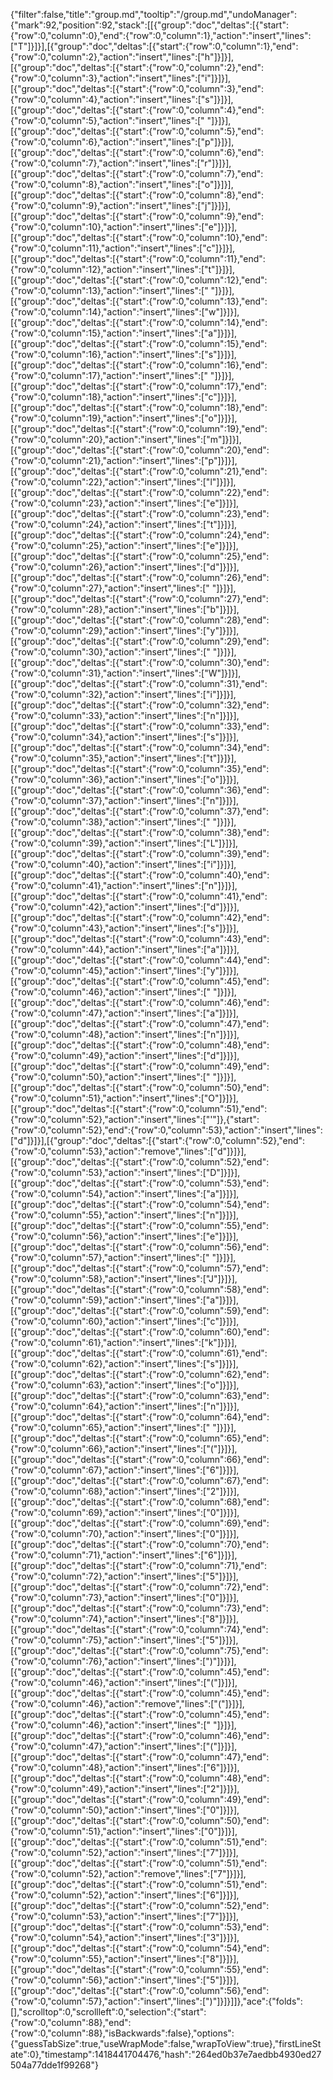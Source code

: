 {"filter":false,"title":"group.md","tooltip":"/group.md","undoManager":{"mark":92,"position":92,"stack":[[{"group":"doc","deltas":[{"start":{"row":0,"column":0},"end":{"row":0,"column":1},"action":"insert","lines":["T"]}]}],[{"group":"doc","deltas":[{"start":{"row":0,"column":1},"end":{"row":0,"column":2},"action":"insert","lines":["h"]}]}],[{"group":"doc","deltas":[{"start":{"row":0,"column":2},"end":{"row":0,"column":3},"action":"insert","lines":["i"]}]}],[{"group":"doc","deltas":[{"start":{"row":0,"column":3},"end":{"row":0,"column":4},"action":"insert","lines":["s"]}]}],[{"group":"doc","deltas":[{"start":{"row":0,"column":4},"end":{"row":0,"column":5},"action":"insert","lines":[" "]}]}],[{"group":"doc","deltas":[{"start":{"row":0,"column":5},"end":{"row":0,"column":6},"action":"insert","lines":["p"]}]}],[{"group":"doc","deltas":[{"start":{"row":0,"column":6},"end":{"row":0,"column":7},"action":"insert","lines":["r"]}]}],[{"group":"doc","deltas":[{"start":{"row":0,"column":7},"end":{"row":0,"column":8},"action":"insert","lines":["o"]}]}],[{"group":"doc","deltas":[{"start":{"row":0,"column":8},"end":{"row":0,"column":9},"action":"insert","lines":["j"]}]}],[{"group":"doc","deltas":[{"start":{"row":0,"column":9},"end":{"row":0,"column":10},"action":"insert","lines":["e"]}]}],[{"group":"doc","deltas":[{"start":{"row":0,"column":10},"end":{"row":0,"column":11},"action":"insert","lines":["c"]}]}],[{"group":"doc","deltas":[{"start":{"row":0,"column":11},"end":{"row":0,"column":12},"action":"insert","lines":["t"]}]}],[{"group":"doc","deltas":[{"start":{"row":0,"column":12},"end":{"row":0,"column":13},"action":"insert","lines":[" "]}]}],[{"group":"doc","deltas":[{"start":{"row":0,"column":13},"end":{"row":0,"column":14},"action":"insert","lines":["w"]}]}],[{"group":"doc","deltas":[{"start":{"row":0,"column":14},"end":{"row":0,"column":15},"action":"insert","lines":["a"]}]}],[{"group":"doc","deltas":[{"start":{"row":0,"column":15},"end":{"row":0,"column":16},"action":"insert","lines":["s"]}]}],[{"group":"doc","deltas":[{"start":{"row":0,"column":16},"end":{"row":0,"column":17},"action":"insert","lines":[" "]}]}],[{"group":"doc","deltas":[{"start":{"row":0,"column":17},"end":{"row":0,"column":18},"action":"insert","lines":["c"]}]}],[{"group":"doc","deltas":[{"start":{"row":0,"column":18},"end":{"row":0,"column":19},"action":"insert","lines":["o"]}]}],[{"group":"doc","deltas":[{"start":{"row":0,"column":19},"end":{"row":0,"column":20},"action":"insert","lines":["m"]}]}],[{"group":"doc","deltas":[{"start":{"row":0,"column":20},"end":{"row":0,"column":21},"action":"insert","lines":["p"]}]}],[{"group":"doc","deltas":[{"start":{"row":0,"column":21},"end":{"row":0,"column":22},"action":"insert","lines":["l"]}]}],[{"group":"doc","deltas":[{"start":{"row":0,"column":22},"end":{"row":0,"column":23},"action":"insert","lines":["e"]}]}],[{"group":"doc","deltas":[{"start":{"row":0,"column":23},"end":{"row":0,"column":24},"action":"insert","lines":["t"]}]}],[{"group":"doc","deltas":[{"start":{"row":0,"column":24},"end":{"row":0,"column":25},"action":"insert","lines":["e"]}]}],[{"group":"doc","deltas":[{"start":{"row":0,"column":25},"end":{"row":0,"column":26},"action":"insert","lines":["d"]}]}],[{"group":"doc","deltas":[{"start":{"row":0,"column":26},"end":{"row":0,"column":27},"action":"insert","lines":[" "]}]}],[{"group":"doc","deltas":[{"start":{"row":0,"column":27},"end":{"row":0,"column":28},"action":"insert","lines":["b"]}]}],[{"group":"doc","deltas":[{"start":{"row":0,"column":28},"end":{"row":0,"column":29},"action":"insert","lines":["y"]}]}],[{"group":"doc","deltas":[{"start":{"row":0,"column":29},"end":{"row":0,"column":30},"action":"insert","lines":[" "]}]}],[{"group":"doc","deltas":[{"start":{"row":0,"column":30},"end":{"row":0,"column":31},"action":"insert","lines":["W"]}]}],[{"group":"doc","deltas":[{"start":{"row":0,"column":31},"end":{"row":0,"column":32},"action":"insert","lines":["i"]}]}],[{"group":"doc","deltas":[{"start":{"row":0,"column":32},"end":{"row":0,"column":33},"action":"insert","lines":["n"]}]}],[{"group":"doc","deltas":[{"start":{"row":0,"column":33},"end":{"row":0,"column":34},"action":"insert","lines":["s"]}]}],[{"group":"doc","deltas":[{"start":{"row":0,"column":34},"end":{"row":0,"column":35},"action":"insert","lines":["t"]}]}],[{"group":"doc","deltas":[{"start":{"row":0,"column":35},"end":{"row":0,"column":36},"action":"insert","lines":["o"]}]}],[{"group":"doc","deltas":[{"start":{"row":0,"column":36},"end":{"row":0,"column":37},"action":"insert","lines":["n"]}]}],[{"group":"doc","deltas":[{"start":{"row":0,"column":37},"end":{"row":0,"column":38},"action":"insert","lines":[" "]}]}],[{"group":"doc","deltas":[{"start":{"row":0,"column":38},"end":{"row":0,"column":39},"action":"insert","lines":["L"]}]}],[{"group":"doc","deltas":[{"start":{"row":0,"column":39},"end":{"row":0,"column":40},"action":"insert","lines":["i"]}]}],[{"group":"doc","deltas":[{"start":{"row":0,"column":40},"end":{"row":0,"column":41},"action":"insert","lines":["n"]}]}],[{"group":"doc","deltas":[{"start":{"row":0,"column":41},"end":{"row":0,"column":42},"action":"insert","lines":["d"]}]}],[{"group":"doc","deltas":[{"start":{"row":0,"column":42},"end":{"row":0,"column":43},"action":"insert","lines":["s"]}]}],[{"group":"doc","deltas":[{"start":{"row":0,"column":43},"end":{"row":0,"column":44},"action":"insert","lines":["a"]}]}],[{"group":"doc","deltas":[{"start":{"row":0,"column":44},"end":{"row":0,"column":45},"action":"insert","lines":["y"]}]}],[{"group":"doc","deltas":[{"start":{"row":0,"column":45},"end":{"row":0,"column":46},"action":"insert","lines":[" "]}]}],[{"group":"doc","deltas":[{"start":{"row":0,"column":46},"end":{"row":0,"column":47},"action":"insert","lines":["a"]}]}],[{"group":"doc","deltas":[{"start":{"row":0,"column":47},"end":{"row":0,"column":48},"action":"insert","lines":["n"]}]}],[{"group":"doc","deltas":[{"start":{"row":0,"column":48},"end":{"row":0,"column":49},"action":"insert","lines":["d"]}]}],[{"group":"doc","deltas":[{"start":{"row":0,"column":49},"end":{"row":0,"column":50},"action":"insert","lines":[" "]}]}],[{"group":"doc","deltas":[{"start":{"row":0,"column":50},"end":{"row":0,"column":51},"action":"insert","lines":["O"]}]}],[{"group":"doc","deltas":[{"start":{"row":0,"column":51},"end":{"row":0,"column":52},"action":"insert","lines":["'"]},{"start":{"row":0,"column":52},"end":{"row":0,"column":53},"action":"insert","lines":["d"]}]}],[{"group":"doc","deltas":[{"start":{"row":0,"column":52},"end":{"row":0,"column":53},"action":"remove","lines":["d"]}]}],[{"group":"doc","deltas":[{"start":{"row":0,"column":52},"end":{"row":0,"column":53},"action":"insert","lines":["D"]}]}],[{"group":"doc","deltas":[{"start":{"row":0,"column":53},"end":{"row":0,"column":54},"action":"insert","lines":["a"]}]}],[{"group":"doc","deltas":[{"start":{"row":0,"column":54},"end":{"row":0,"column":55},"action":"insert","lines":["n"]}]}],[{"group":"doc","deltas":[{"start":{"row":0,"column":55},"end":{"row":0,"column":56},"action":"insert","lines":["e"]}]}],[{"group":"doc","deltas":[{"start":{"row":0,"column":56},"end":{"row":0,"column":57},"action":"insert","lines":[" "]}]}],[{"group":"doc","deltas":[{"start":{"row":0,"column":57},"end":{"row":0,"column":58},"action":"insert","lines":["J"]}]}],[{"group":"doc","deltas":[{"start":{"row":0,"column":58},"end":{"row":0,"column":59},"action":"insert","lines":["a"]}]}],[{"group":"doc","deltas":[{"start":{"row":0,"column":59},"end":{"row":0,"column":60},"action":"insert","lines":["c"]}]}],[{"group":"doc","deltas":[{"start":{"row":0,"column":60},"end":{"row":0,"column":61},"action":"insert","lines":["k"]}]}],[{"group":"doc","deltas":[{"start":{"row":0,"column":61},"end":{"row":0,"column":62},"action":"insert","lines":["s"]}]}],[{"group":"doc","deltas":[{"start":{"row":0,"column":62},"end":{"row":0,"column":63},"action":"insert","lines":["o"]}]}],[{"group":"doc","deltas":[{"start":{"row":0,"column":63},"end":{"row":0,"column":64},"action":"insert","lines":["n"]}]}],[{"group":"doc","deltas":[{"start":{"row":0,"column":64},"end":{"row":0,"column":65},"action":"insert","lines":[" "]}]}],[{"group":"doc","deltas":[{"start":{"row":0,"column":65},"end":{"row":0,"column":66},"action":"insert","lines":["("]}]}],[{"group":"doc","deltas":[{"start":{"row":0,"column":66},"end":{"row":0,"column":67},"action":"insert","lines":["6"]}]}],[{"group":"doc","deltas":[{"start":{"row":0,"column":67},"end":{"row":0,"column":68},"action":"insert","lines":["2"]}]}],[{"group":"doc","deltas":[{"start":{"row":0,"column":68},"end":{"row":0,"column":69},"action":"insert","lines":["0"]}]}],[{"group":"doc","deltas":[{"start":{"row":0,"column":69},"end":{"row":0,"column":70},"action":"insert","lines":["0"]}]}],[{"group":"doc","deltas":[{"start":{"row":0,"column":70},"end":{"row":0,"column":71},"action":"insert","lines":["6"]}]}],[{"group":"doc","deltas":[{"start":{"row":0,"column":71},"end":{"row":0,"column":72},"action":"insert","lines":["5"]}]}],[{"group":"doc","deltas":[{"start":{"row":0,"column":72},"end":{"row":0,"column":73},"action":"insert","lines":["0"]}]}],[{"group":"doc","deltas":[{"start":{"row":0,"column":73},"end":{"row":0,"column":74},"action":"insert","lines":["8"]}]}],[{"group":"doc","deltas":[{"start":{"row":0,"column":74},"end":{"row":0,"column":75},"action":"insert","lines":["5"]}]}],[{"group":"doc","deltas":[{"start":{"row":0,"column":75},"end":{"row":0,"column":76},"action":"insert","lines":[")"]}]}],[{"group":"doc","deltas":[{"start":{"row":0,"column":45},"end":{"row":0,"column":46},"action":"insert","lines":["("]}]}],[{"group":"doc","deltas":[{"start":{"row":0,"column":45},"end":{"row":0,"column":46},"action":"remove","lines":["("]}]}],[{"group":"doc","deltas":[{"start":{"row":0,"column":45},"end":{"row":0,"column":46},"action":"insert","lines":[" "]}]}],[{"group":"doc","deltas":[{"start":{"row":0,"column":46},"end":{"row":0,"column":47},"action":"insert","lines":["("]}]}],[{"group":"doc","deltas":[{"start":{"row":0,"column":47},"end":{"row":0,"column":48},"action":"insert","lines":["6"]}]}],[{"group":"doc","deltas":[{"start":{"row":0,"column":48},"end":{"row":0,"column":49},"action":"insert","lines":["2"]}]}],[{"group":"doc","deltas":[{"start":{"row":0,"column":49},"end":{"row":0,"column":50},"action":"insert","lines":["0"]}]}],[{"group":"doc","deltas":[{"start":{"row":0,"column":50},"end":{"row":0,"column":51},"action":"insert","lines":["0"]}]}],[{"group":"doc","deltas":[{"start":{"row":0,"column":51},"end":{"row":0,"column":52},"action":"insert","lines":["7"]}]}],[{"group":"doc","deltas":[{"start":{"row":0,"column":51},"end":{"row":0,"column":52},"action":"remove","lines":["7"]}]}],[{"group":"doc","deltas":[{"start":{"row":0,"column":51},"end":{"row":0,"column":52},"action":"insert","lines":["6"]}]}],[{"group":"doc","deltas":[{"start":{"row":0,"column":52},"end":{"row":0,"column":53},"action":"insert","lines":["7"]}]}],[{"group":"doc","deltas":[{"start":{"row":0,"column":53},"end":{"row":0,"column":54},"action":"insert","lines":["3"]}]}],[{"group":"doc","deltas":[{"start":{"row":0,"column":54},"end":{"row":0,"column":55},"action":"insert","lines":["8"]}]}],[{"group":"doc","deltas":[{"start":{"row":0,"column":55},"end":{"row":0,"column":56},"action":"insert","lines":["5"]}]}],[{"group":"doc","deltas":[{"start":{"row":0,"column":56},"end":{"row":0,"column":57},"action":"insert","lines":[")"]}]}]]},"ace":{"folds":[],"scrolltop":0,"scrollleft":0,"selection":{"start":{"row":0,"column":88},"end":{"row":0,"column":88},"isBackwards":false},"options":{"guessTabSize":true,"useWrapMode":false,"wrapToView":true},"firstLineState":0},"timestamp":1418441704476,"hash":"264ed0b37e7aedbb4930ed27504a77dde1f99268"}